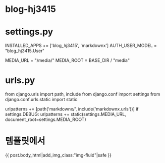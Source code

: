 # blog-hj3415

# settings.py
INSTALLED_APPS += ['blog_hj3415', 'markdownx']
AUTH_USER_MODEL = "blog_hj3415.User"

MEDIA_URL = "/media/"
MEDIA_ROOT = BASE_DIR / "media"

# urls.py
from django.urls import path, include
from django.conf import settings
from django.conf.urls.static import static

urlpatterns += [path('markdownx/', include('markdownx.urls'))]
if settings.DEBUG:
    urlpatterns += static(settings.MEDIA_URL, document_root=settings.MEDIA_ROOT)

# 템플릿에서
<div>{{ post.body_html|add_img_class:"img-fluid"|safe }}</div>